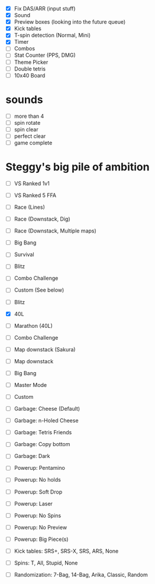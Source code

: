 - [x] Fix DAS/ARR (input stuff)
- [x] Sound
- [x] Preview boxes (looking into the future queue)
- [x] Kick tables
- [x] T-spin detection (Normal, Mini)
- [x] Timer
- [ ] Combos
- [ ] Stat Counter (PPS, DMG)
- [ ] Theme Picker
- [ ] Double tetris
- [ ] 10x40 Board

# sounds
- [ ] more than 4
- [ ] spin rotate
- [ ] spin clear
- [ ] perfect clear
- [ ] game complete

# Steggy's big pile of ambition
- [ ] VS Ranked 1v1
- [ ] VS Ranked 5 FFA
- [ ] Race (Lines)
- [ ] Race (Downstack, Dig)
- [ ] Race (Downstack, Multiple maps)
- [ ] Big Bang
- [ ] Survival
- [ ] Blitz
- [ ] Combo Challenge
- [ ] Custom (See below)

- [ ] Blitz
- [x] 40L
- [ ] Marathon (40L)
- [ ] Combo Challenge
- [ ] Map downstack (Sakura)
- [ ] Map downstack
- [ ] Big Bang
- [ ] Master Mode
- [ ] Custom

- [ ] Garbage: Cheese (Default)
- [ ] Garbage: n-Holed Cheese
- [ ] Garbage: Tetris Friends
- [ ] Garbage: Copy bottom
- [ ] Garbage: Dark
- [ ] Powerup: Pentamino
- [ ] Powerup: No holds
- [ ] Powerup: Soft Drop
- [ ] Powerup: Laser
- [ ] Powerup: No Spins
- [ ] Powerup: No Preview
- [ ] Powerup: Big Piece(s)
- [ ] Kick tables: SRS+, SRS-X, SRS, ARS, None
- [ ] Spins: T, All, Stupid, None
- [ ] Randomization: 7-Bag, 14-Bag, Arika, Classic, Random
